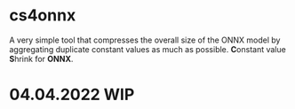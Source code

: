# cs4onnx
A very simple tool that compresses the overall size of the ONNX model by aggregating duplicate constant values as much as possible. **C**onstant value **S**hrink for **ONNX**.

# 04.04.2022 WIP
